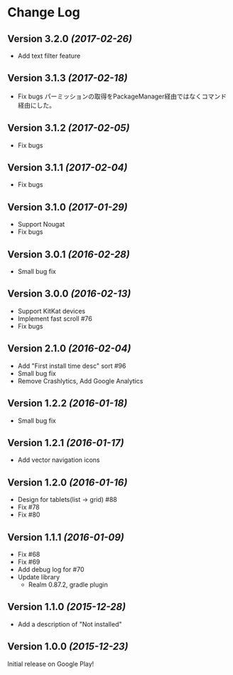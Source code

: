 Change Log
==========

Version 3.2.0 *(2017-02-26)*
----------------------------

* Add text filter feature


Version 3.1.3 *(2017-02-18)*
----------------------------

* Fix bugs
パーミッションの取得をPackageManager経由ではなくコマンド経由にした。


Version 3.1.2 *(2017-02-05)*
----------------------------

* Fix bugs


Version 3.1.1 *(2017-02-04)*
----------------------------

* Fix bugs


Version 3.1.0 *(2017-01-29)*
----------------------------

* Support Nougat
* Fix bugs

Version 3.0.1 *(2016-02-28)*
----------------------------

* Small bug fix

Version 3.0.0 *(2016-02-13)*
----------------------------

* Support KitKat devices
* Implement fast scroll #76
* Fix bugs

Version 2.1.0 *(2016-02-04)*
----------------------------

* Add "First install time desc" sort #96
* Small bug fix
* Remove Crashlytics, Add Google Analytics

Version 1.2.2 *(2016-01-18)*
----------------------------

* Small bug fix

Version 1.2.1 *(2016-01-17)*
----------------------------

* Add vector navigation icons

Version 1.2.0 *(2016-01-16)*
----------------------------

* Design for tablets(list -> grid) #88
* Fix #78
* Fix #80

Version 1.1.1 *(2016-01-09)*
----------------------------

* Fix #68
* Fix #69
* Add debug log for #70
* Update library
    * Realm
    0.87.2, gradle plugin

Version 1.1.0 *(2015-12-28)*
----------------------------

* Add a description of "Not installed"


Version 1.0.0 *(2015-12-23)*
----------------------------

Initial release on Google Play!

